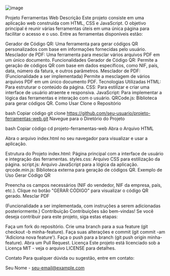 ![image](https://github.com/user-attachments/assets/c9653c9f-0f91-4040-817b-a5ffe5e2ae58)





Projeto Ferramentas Web
Descrição
Este projeto consiste em uma aplicação web construída com HTML, CSS e JavaScript. O objetivo principal é reunir várias ferramentas úteis em uma única página para facilitar o acesso e o uso. Entre as ferramentas disponíveis estão:

Gerador de Código QR: Uma ferramenta para gerar códigos QR personalizados com base em informações fornecidas pelo usuário.
Mesclador de PDF: Uma ferramenta para mesclar vários arquivos PDF em um único documento.
Funcionalidades
Gerador de Código QR: Permite a geração de códigos QR com base em dados específicos, como NIF, país, data, número da fatura, e outros parâmetros.
Mesclador de PDF: (Funcionalidade a ser implementada) Permite a mesclagem de vários arquivos PDF em um único documento PDF.
Tecnologias Utilizadas
HTML: Para estruturar o conteúdo da página.
CSS: Para estilizar e criar uma interface de usuário atraente e responsiva.
JavaScript: Para implementar a lógica das ferramentas e interação com o usuário.
QRCode.js: Biblioteca para gerar códigos QR.
Como Usar
Clone o Repositório

bash
Copiar código
git clone https://github.com/seu-usuario/projeto-ferramentas-web.git
Navegue para o Diretório do Projeto

bash
Copiar código
cd projeto-ferramentas-web
Abra o Arquivo HTML

Abra o arquivo index.html no seu navegador para visualizar e usar a aplicação.

Estrutura do Projeto
index.html: Página principal com a interface de usuário e integração das ferramentas.
styles.css: Arquivo CSS para estilização da página.
script.js: Arquivo JavaScript para a lógica da aplicação.
qrcode.min.js: Biblioteca externa para geração de códigos QR.
Exemplo de Uso
Gerar Código QR

Preencha os campos necessários (NIF do vendedor, NIF da empresa, país, etc.).
Clique no botão "GERAR CÓDIGO" para visualizar o código QR gerado.
Mesclar PDF

(Funcionalidade a ser implementada, com instruções a serem adicionadas posteriormente.)
Contribuição
Contribuições são bem-vindas! Se você deseja contribuir para este projeto, siga estas etapas:

Faça um fork do repositório.
Crie uma branch para a sua feature (git checkout -b minha-feature).
Faça suas alterações e commit (git commit -am 'Adiciona nova feature').
Faça o push para a branch (git push origin minha-feature).
Abra um Pull Request.
Licença
Este projeto está licenciado sob a Licença MIT - veja o arquivo LICENSE para detalhes.

Contato
Para qualquer dúvida ou sugestão, entre em contato:

Seu Nome - seu-email@example.com
